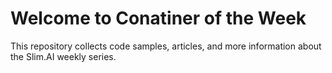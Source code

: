 # Welcome to Conatiner of the Week

This repository collects code samples, articles, and more information about the Slim.AI weekly series. 

